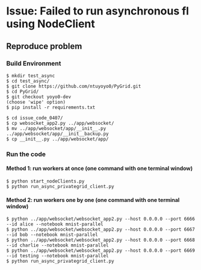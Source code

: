 # Issue: Failed to run asynchronous fl using NodeClient
## Reproduce problem
### Build Environment
```
$ mkdir test_async
$ cd test_async/
$ git clone https://github.com/ntuyoyo0/PyGrid.git
$ cd PyGrid/
$ git checkout yoyo0-dev
(choose 'wipe' option)
$ pip install -r requirements.txt
```

```
$ cd issue_code_0407/
$ cp websocket_app2.py ../app/websocket/
$ mv ../app/websocket/app/__init__.py ../app/websocket/app/__init__backup.py
$ cp __init__.py ../app/websocket/app/
```

### Run the code 
#### Method 1: run workers at once (one command with one terminal window)

```
$ python start_nodeClients.py
$ python run_async_privategrid_client.py
```

#### Method 2: run workers one by one (one command with one terminal window)
```
$ python ../app/websocket/websocket_app2.py --host 0.0.0.0 --port 6666 --id alice --notebook mnist-parallel
$ python ../app/websocket/websocket_app2.py --host 0.0.0.0 --port 6667 --id bob --notebook mnist-parallel
$ python ../app/websocket/websocket_app2.py --host 0.0.0.0 --port 6668 --id charlie --notebook mnist-parallel
$ python ../app/websocket/websocket_app2.py --host 0.0.0.0 --port 6669 --id testing --notebook mnist-parallel
$ python run_async_privategrid_client.py
```
